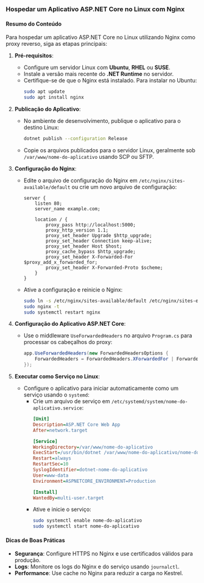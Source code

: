 ### Hospedar um Aplicativo ASP.NET Core no Linux com Nginx

#### Resumo do Conteúdo

Para hospedar um aplicativo ASP.NET Core no Linux utilizando Nginx como proxy reverso, siga as etapas principais:

1. **Pré-requisitos**:
   - Configure um servidor Linux com **Ubuntu**, **RHEL** ou **SUSE**.
   - Instale a versão mais recente do **.NET Runtime** no servidor.
   - Certifique-se de que o Nginx está instalado. Para instalar no Ubuntu:
     ```bash
     sudo apt update
     sudo apt install nginx
     ```

2. **Publicação do Aplicativo**:
   - No ambiente de desenvolvimento, publique o aplicativo para o destino Linux:
     ```bash
     dotnet publish --configuration Release
     ```
   - Copie os arquivos publicados para o servidor Linux, geralmente sob `/var/www/nome-do-aplicativo` usando SCP ou SFTP.

3. **Configuração do Nginx**:
   - Edite o arquivo de configuração do Nginx em `/etc/nginx/sites-available/default` ou crie um novo arquivo de configuração:
     ```nginx
     server {
         listen 80;
         server_name example.com;

         location / {
             proxy_pass http://localhost:5000;
             proxy_http_version 1.1;
             proxy_set_header Upgrade $http_upgrade;
             proxy_set_header Connection keep-alive;
             proxy_set_header Host $host;
             proxy_cache_bypass $http_upgrade;
             proxy_set_header X-Forwarded-For $proxy_add_x_forwarded_for;
             proxy_set_header X-Forwarded-Proto $scheme;
         }
     }
     ```
   - Ative a configuração e reinicie o Nginx:
     ```bash
     sudo ln -s /etc/nginx/sites-available/default /etc/nginx/sites-enabled/
     sudo nginx -t
     sudo systemctl restart nginx
     ```

4. **Configuração do Aplicativo ASP.NET Core**:
   - Use o middleware `UseForwardedHeaders` no arquivo `Program.cs` para processar os cabeçalhos do proxy:
     ```csharp
     app.UseForwardedHeaders(new ForwardedHeadersOptions {
         ForwardedHeaders = ForwardedHeaders.XForwardedFor | ForwardedHeaders.XForwardedProto
     });
     ```

5. **Executar como Serviço no Linux**:
   - Configure o aplicativo para iniciar automaticamente como um serviço usando o `systemd`:
     - Crie um arquivo de serviço em `/etc/systemd/system/nome-do-aplicativo.service`:
       ```ini
       [Unit]
       Description=ASP.NET Core Web App
       After=network.target

       [Service]
       WorkingDirectory=/var/www/nome-do-aplicativo
       ExecStart=/usr/bin/dotnet /var/www/nome-do-aplicativo/nome-do-aplicativo.dll
       Restart=always
       RestartSec=10
       SyslogIdentifier=dotnet-nome-do-aplicativo
       User=www-data
       Environment=ASPNETCORE_ENVIRONMENT=Production

       [Install]
       WantedBy=multi-user.target
       ```
     - Ative e inicie o serviço:
       ```bash
       sudo systemctl enable nome-do-aplicativo
       sudo systemctl start nome-do-aplicativo
       ```

#### Dicas de Boas Práticas

- **Segurança**: Configure HTTPS no Nginx e use certificados válidos para produção.
- **Logs**: Monitore os logs do Nginx e do serviço usando `journalctl`.
- **Performance**: Use cache no Nginx para reduzir a carga no Kestrel.